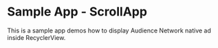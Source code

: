 <h1>Sample App - ScrollApp</h1>
<p>
This is a sample app demos how to display Audience Network native ad inside RecyclerView.
</p>
